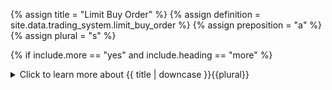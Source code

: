 <!--------------------------------------------- TITLE AND DEFINITION starts -->

{% assign title = "Limit Buy Order" %}
{% assign definition = site.data.trading_system.limit_buy_order %}
{% assign preposition = "a" %}
{% assign plural = "s" %}

<!--------------------------------------------- TITLE AND DEFINITION ends -->

{% if include.more == "yes" and include.heading == "more" %}
<details class='detailsCollapsible'><summary class='nobr'>Click to learn more about {{ title | downcase }}{{plural}}
</summary>
{% endif %}

{% if include.heading != "" and include.heading != "more" %}
{{include.heading}} {{title}}
{% endif %}

{% if include.icon != "no" %} 

{% if include.table == "yes" and include.icon != "no" %}
<table class='definitionTable'><tr><td>
{% endif %}

<img src='images/icons/nodes/png{{include.icon}}/{{ title | downcase | replace: " ", "-" }}.png' />

{% if include.table == "yes" and include.icon != "no" %}
</td><td>
{% endif %}

{% endif %}

{% if include.definition == "bold" %}
<strong>{{ definition }}</strong>
{% else %}
{% if include.definition != "no" %}
{{ definition }}
{% endif %}
{% endif %}

{% if include.table == "yes" and include.icon != "no" %}
</td></tr></table>
{% endif %}

{% if include.more == "yes" and include.content == "more" and include.heading != "more" %}
<details class='detailsCollapsible'><summary class='nobr'>Click to learn more about {{ title | downcase }}{{plural}}
</summary>
{% endif %}

{% if include.content != "no" %}

<!--------------------------------------------- CONTENT starts -->

Traders usually use limit orders when the priority is the rate of execution over the certainty of execution. Limit orders are much more efficient than market orders in terms of rate, particularly for larger sizes which&mdash;when executed as market orders&mdash;may suffer considerable slippage filled as fast as possible with the order book of the particular instant.

Also, many exchanges regard limit orders as market makers, that is, orders that bring liquidity to the market, and, therefore, may charge relatively better fees.

###### Limit Orders' Rate

Superalgos users must define the rate at wish they wish the order to be filled. The exchange is responsible for not filling the order unless it can match it with bids/asks at the rate set by the user, or at a better rate.

Small discrepancies between the actual rate and the order rate are to be expected, as not all exchanges handle decimals and other conversions involving, for example, fees, in the same manner.

{% include note.html content="Limit orders must define a rate using the appropriate child node, otherwise, the target rate defined as an initial target is used. If no rate is defined at all, the system stops with an error upon execution. The configuration of the order deals with the size. " %}

{% include tip.html content="Please read the definition of [market buy order](suite-strategies-open.html#market-buy-order) for relevant information about how orders in general work, in particular, the section about Order Size, Filling of Orders, Closing of Orders, and Spawning Multiple Orders. " %}

<!--------------------------------------------- CONTENT ends -->

{% endif %}

{% if include.more == "yes" and include.content != "more" and include.heading != "more" %}
<details class='detailsCollapsible'><summary class='nobr'>Click to learn more about {{ title | downcase }}{{plural}}
</summary>
{% endif %}

{% if include.adding != "" %}

{{include.adding}} Adding {{preposition}} {{title}} Node

<!--------------------------------------------- ADDING starts -->

To add the {{ title | downcase }} node, select *Add Missing Items* on the parent node menu. 

<!--------------------------------------------- ADDING ends -->

{% endif %}

{% if include.configuring != "" %}

{{include.configuring}} Configuring the {{title}}

<!--------------------------------------------- CONFIGURING starts -->

To configure the {{ title | downcase }} node, select *Configure* on the menu. 

```json
{
     "percentageOfAlgorithmSize": 100, 
     "spawnMultipleOrders": false 
}
```

* ```percentageOfAlgorithmSize``` is the definition of how much of the size handled by the algorithm shall be allocated to this particular order. Posible values are real numbers between ```0``` and ```100```, including the extremes. If you set the value to ```0```, the order will not be executed.

* ```spawnMultipleOrders``` is the parameter that indicates whether additional spawned orders are allowed (```true```) or not (```false```).

<!--------------------------------------------- CONFIGURING ends -->

{% endif %}

{% if include.starting != "" %}

{{include.starting}} Starting {{preposition}} {{title}}

<!--------------------------------------------- STARTING starts -->

XXXXXXXXXXXXXXXXXXXXXXXXXXXXXXXXXXXXXXXXXXXXXXXXXXXXXX

<!--------------------------------------------- STARTING ends -->

{% endif %}

{% if include.more == "yes" %}
</details>
{% endif %}